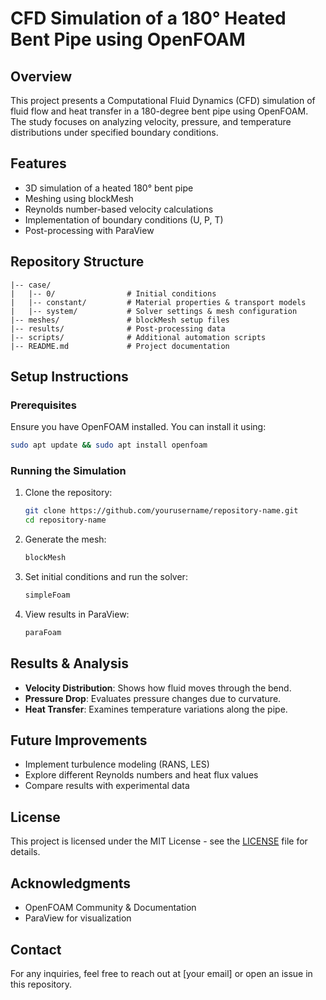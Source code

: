 # CFD Simulation of a 180° Heated Bent Pipe using OpenFOAM

## Overview
This project presents a Computational Fluid Dynamics (CFD) simulation of fluid flow and heat transfer in a 180-degree bent pipe using OpenFOAM. The study focuses on analyzing velocity, pressure, and temperature distributions under specified boundary conditions.

## Features
- 3D simulation of a heated 180° bent pipe
- Meshing using blockMesh
- Reynolds number-based velocity calculations
- Implementation of boundary conditions (U, P, T)
- Post-processing with ParaView

## Repository Structure
```
|-- case/
|   |-- 0/                # Initial conditions
|   |-- constant/         # Material properties & transport models
|   |-- system/           # Solver settings & mesh configuration
|-- meshes/               # blockMesh setup files
|-- results/              # Post-processing data
|-- scripts/              # Additional automation scripts
|-- README.md             # Project documentation
```

## Setup Instructions
### Prerequisites
Ensure you have OpenFOAM installed. You can install it using:
```bash
sudo apt update && sudo apt install openfoam
```

### Running the Simulation
1. Clone the repository:
   ```bash
   git clone https://github.com/yourusername/repository-name.git
   cd repository-name
   ```
2. Generate the mesh:
   ```bash
   blockMesh
   ```
3. Set initial conditions and run the solver:
   ```bash
   simpleFoam
   ```
4. View results in ParaView:
   ```bash
   paraFoam
   ```

## Results & Analysis
- **Velocity Distribution**: Shows how fluid moves through the bend.
- **Pressure Drop**: Evaluates pressure changes due to curvature.
- **Heat Transfer**: Examines temperature variations along the pipe.

## Future Improvements
- Implement turbulence modeling (RANS, LES)
- Explore different Reynolds numbers and heat flux values
- Compare results with experimental data

## License
This project is licensed under the MIT License - see the [LICENSE](LICENSE) file for details.

## Acknowledgments
- OpenFOAM Community & Documentation
- ParaView for visualization

## Contact
For any inquiries, feel free to reach out at [your email] or open an issue in this repository.

